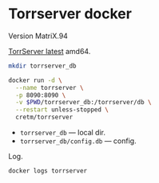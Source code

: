 # Torrserver docker

Version MatriX.94

[TorrServer latest](https://github.com/YouROK/TorrServer/releases) amd64.

```bash
mkdir torrserver_db

docker run -d \
  --name torrserver \
  -p 8090:8090 \
  -v $PWD/torrserver_db:/torrserver/db \
  --restart unless-stopped \
  cretm/torrserver
```

- `torrserver_db` — local dir.
- `torrserver_db/config.db` — config.

Log.

```bash
docker logs torrserver
```
